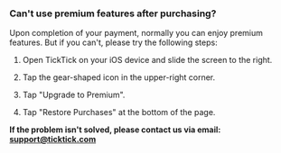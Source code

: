 ### Can't use premium features after purchasing?

Upon completion of your payment, normally you can enjoy premium features. But if you can't, please try the following steps:

1. Open TickTick on your iOS device and slide the screen to the right.

2. Tap the gear-shaped icon in the upper-right corner.

3. Tap "Upgrade to Premium".

4. Tap "Restore Purchases" at the bottom of the page.

**If the problem isn't solved, please contact us via email: support@ticktick.com**

